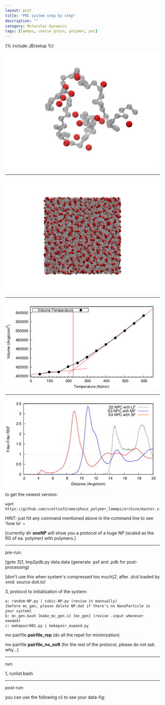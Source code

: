 ```yaml
---
layout: post
title: "PNC system step by step"
description: ""
category: Molecular Dynamics
tags: [lammps, coarse grain, polymer, pnc]
---
```

{% include JB/setup %}

![pnp.png](/images/2013/April/25/pnp.png)

---

![beg.png](/images/2013/April/25/beg.png)

---

![GlassTT.eps.png](/images/2013/April/25/GlassTT.eps.png)

---

![ff-rdf.eps.png](/images/2013/April/25/ff-rdf.eps.png)

to get the newest version:

    wget https://github.com/scottie33/amorphous_polymer_lammps/archive/master.zip 

HINT: just hit any command mentioned above in the command line to see 'how to' ~

\[currently dir **oneNP** will show you a protocol of a huge NP (scaled as the RG of ea. polymer) with polymers.\]

----

pre-run: 

\[goto 3\]*1*, lmp2pdb.py data.data (generate .psf and .pdb for post-processing)

\[don't use this when system's compressed too much\]*2*, after .dcd loaded by vmd: source doit.tcl

3, protocol to initialization of the system:

    a: random-NP.py | cubic-NP.py (revise it mannually)
    [before mc_gen, please delete NP.dat if there's no NanoParticle in your system]
    b: mc_gen.bash [make_mc_gen.x] [mc_gen] (revise .input whenever needed)
    c: makepair001.py | makepair_expand.py

mv pairfile **pairfile_rep** (do all the repel for minimization)

mv pairfile **pairfile_no_soft** (for the rest of the protocol, please do not ask why...)

----

run:

1, runlist.bash

---

post-run:

you can use the following cli to see your data-fig:

